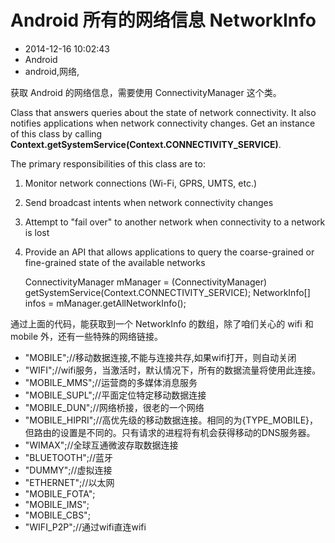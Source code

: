 # Android 所有的网络信息 NetworkInfo
- 2014-12-16 10:02:43
- Android
- android,网络,

<!--markdown-->获取 Android 的网络信息，需要使用 ConnectivityManager 这个类。


<!--more-->


Class that answers queries about the state of network connectivity. It also notifies applications when network connectivity changes. Get an instance of this class by calling **Context.getSystemService(Context.CONNECTIVITY_SERVICE)**.

The primary responsibilities of this class are to:
1. Monitor network connections (Wi-Fi, GPRS, UMTS, etc.)

2. Send broadcast intents when network connectivity changes

3. Attempt to "fail over" to another network when connectivity to a network is lost

4. Provide an API that allows applications to query the coarse-grained or fine-grained state of the available networks

    ConnectivityManager mManager = (ConnectivityManager) getSystemService(Context.CONNECTIVITY_SERVICE);
    NetworkInfo[] infos = mManager.getAllNetworkInfo();

通过上面的代码，能获取到一个 NetworkInfo 的数组，除了咱们关心的 wifi 和 mobile 外，还有一些特殊的网络链接。


 - "MOBILE";//移动数据连接,不能与连接共存,如果wifi打开，则自动关闭
 - "WIFI";//wifi服务，当激活时，默认情况下，所有的数据流量将使用此连接。
 - "MOBILE_MMS";//运营商的多媒体消息服务
 - "MOBILE_SUPL";//平面定位特定移动数据连接
 - "MOBILE_DUN";//网络桥接，很老的一个网络
 - "MOBILE_HIPRI";//高优先级的移动数据连接。相同的为{TYPE_MOBILE}，但路由的设置是不同的。只有请求的进程将有机会获得移动的DNS服务器。
 - "WIMAX";//全球互通微波存取数据连接
 - "BLUETOOTH";//蓝牙
 - "DUMMY";//虚拟连接
 - "ETHERNET";//以太网 
 - "MOBILE_FOTA";
 - "MOBILE_IMS";
 - "MOBILE_CBS";
 - "WIFI_P2P";//通过wifi直连wifi